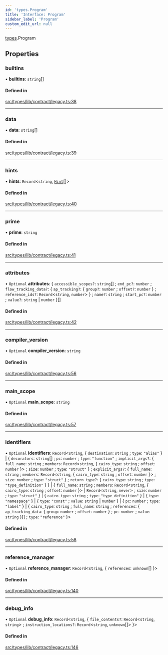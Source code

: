 ```yaml
---
id: 'types.Program'
title: 'Interface: Program'
sidebar_label: 'Program'
custom_edit_url: null
---
```


[types](../namespaces/types.md).Program

## Properties

### builtins

• **builtins**: `string`[]

#### Defined in

[src/types/lib/contract/legacy.ts:38](https://github.com/starknet-io/starknet.js/blob/v7.5.1/src/types/lib/contract/legacy.ts#L38)

---

### data

• **data**: `string`[]

#### Defined in

[src/types/lib/contract/legacy.ts:39](https://github.com/starknet-io/starknet.js/blob/v7.5.1/src/types/lib/contract/legacy.ts#L39)

---

### hints

• **hints**: `Record`<`string`, [`Hint`](../namespaces/types.md#hint)[]\>

#### Defined in

[src/types/lib/contract/legacy.ts:40](https://github.com/starknet-io/starknet.js/blob/v7.5.1/src/types/lib/contract/legacy.ts#L40)

---

### prime

• **prime**: `string`

#### Defined in

[src/types/lib/contract/legacy.ts:41](https://github.com/starknet-io/starknet.js/blob/v7.5.1/src/types/lib/contract/legacy.ts#L41)

---

### attributes

• `Optional` **attributes**: \{ `accessible_scopes?`: `string`[] ; `end_pc?`: `number` ; `flow_tracking_data?`: \{ `ap_tracking?`: \{ `group?`: `number` ; `offset?`: `number` } ; `reference_ids?`: `Record`<`string`, `number`\> } ; `name?`: `string` ; `start_pc?`: `number` ; `value?`: `string` \| `number` }[]

#### Defined in

[src/types/lib/contract/legacy.ts:42](https://github.com/starknet-io/starknet.js/blob/v7.5.1/src/types/lib/contract/legacy.ts#L42)

---

### compiler_version

• `Optional` **compiler_version**: `string`

#### Defined in

[src/types/lib/contract/legacy.ts:56](https://github.com/starknet-io/starknet.js/blob/v7.5.1/src/types/lib/contract/legacy.ts#L56)

---

### main_scope

• `Optional` **main_scope**: `string`

#### Defined in

[src/types/lib/contract/legacy.ts:57](https://github.com/starknet-io/starknet.js/blob/v7.5.1/src/types/lib/contract/legacy.ts#L57)

---

### identifiers

• `Optional` **identifiers**: `Record`<`string`, \{ `destination`: `string` ; `type`: `"alias"` } \| \{ `decorators`: `string`[] ; `pc`: `number` ; `type`: `"function"` ; `implicit_args?`: \{ `full_name`: `string` ; `members`: `Record`<`string`, \{ `cairo_type`: `string` ; `offset`: `number` }\> ; `size`: `number` ; `type`: `"struct"` } ; `explicit_args?`: \{ `full_name`: `string` ; `members`: `Record`<`string`, \{ `cairo_type`: `string` ; `offset`: `number` }\> ; `size`: `number` ; `type`: `"struct"` } ; `return_type?`: \{ `cairo_type`: `string` ; `type`: `"type_definition"` } } \| \{ `full_name`: `string` ; `members`: `Record`<`string`, \{ `cairo_type`: `string` ; `offset`: `number` }\> \| `Record`<`string`, `never`\> ; `size`: `number` ; `type`: `"struct"` } \| \{ `cairo_type`: `string` ; `type`: `"type_definition"` } \| \{ `type`: `"namespace"` } \| \{ `type`: `"const"` ; `value`: `string` \| `number` } \| \{ `pc`: `number` ; `type`: `"label"` } \| \{ `cairo_type`: `string` ; `full_name`: `string` ; `references`: \{ `ap_tracking_data`: \{ `group`: `number` ; `offset`: `number` } ; `pc`: `number` ; `value`: `string` }[] ; `type`: `"reference"` }\>

#### Defined in

[src/types/lib/contract/legacy.ts:58](https://github.com/starknet-io/starknet.js/blob/v7.5.1/src/types/lib/contract/legacy.ts#L58)

---

### reference_manager

• `Optional` **reference_manager**: `Record`<`string`, \{ `references`: `unknown`[] }\>

#### Defined in

[src/types/lib/contract/legacy.ts:140](https://github.com/starknet-io/starknet.js/blob/v7.5.1/src/types/lib/contract/legacy.ts#L140)

---

### debug_info

• `Optional` **debug_info**: `Record`<`string`, \{ `file_contents?`: `Record`<`string`, `string`\> ; `instruction_locations?`: `Record`<`string`, `unknown`[]\> }\>

#### Defined in

[src/types/lib/contract/legacy.ts:146](https://github.com/starknet-io/starknet.js/blob/v7.5.1/src/types/lib/contract/legacy.ts#L146)
